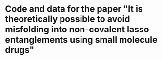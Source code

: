 # Code and data for the paper "It is theoretically possible to avoid misfolding into non-covalent lasso entanglements using small molecule drugs"
